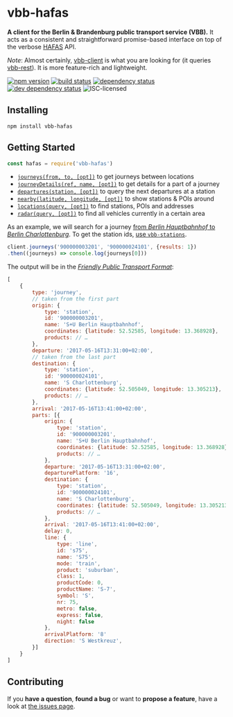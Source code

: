 # vbb-hafas

**A client for the Berlin & Brandenburg public transport service (VBB).** It acts as a consistent and straightforward promise-based interface on top of the verbose [HAFAS](http://hacon.de/hafas) API.

*Note*: Almost certainly, [vbb-client](https://github.com/derhuerst/vbb-client) is what you are looking for (it queries [vbb-rest](https://github.com/derhuerst/vbb-rest)). It is more feature-rich and lightweight.

[![npm version](https://img.shields.io/npm/v/vbb-hafas.svg)](https://www.npmjs.com/package/vbb-hafas)
[![build status](https://img.shields.io/travis/derhuerst/vbb-hafas.svg)](https://travis-ci.org/derhuerst/vbb-hafas)
[![dependency status](https://img.shields.io/david/derhuerst/vbb-hafas.svg)](https://david-dm.org/derhuerst/vbb-hafas)
[![dev dependency status](https://img.shields.io/david/dev/derhuerst/vbb-hafas.svg)](https://david-dm.org/derhuerst/vbb-hafas#info=devDependencies)
![ISC-licensed](https://img.shields.io/github/license/derhuerst/vbb-hafas.svg)


## Installing

```shell
npm install vbb-hafas
```


## Getting Started

```javascript
const hafas = require('vbb-hafas')
```

- [`journeys(from, to, [opt])`](docs/journeys.md) to get journeys between locations
- [`journeyDetails(ref, name, [opt])`](docs/journey-details.md) to get details for a part of a journey
- [`departures(station, [opt])`](docs/departures.md) to query the next departures at a station
- [`nearby(latitude, longitude, [opt])`](docs/nearby.md) to show stations & POIs around
- [`locations(query, [opt])`](docs/locations.md) to find stations, POIs and addresses
- [`radar(query, [opt])`](docs/radar.md) to find all vehicles currently in a certain area

As an example, we will search for a journey [from *Berlin Hauptbahnhof* to *Berlin Charlottenburg*](https://www.google.de/maps/dir/Berlin+Hauptbahnhof,+Europaplatz,+Berlin/S+Berlin-Charlottenburg/@52.5212391,13.3287227,13z). To get the station ids, [use `vbb-stations`](https://github.com/derhuerst/vbb-stations#usage).

```javascript
client.journeys('900000003201', '900000024101', {results: 1})
.then((journeys) => console.log(journeys[0]))
```

The output will be in the [*Friendly Public Transport Format*](https://github.com/public-transport/friendly-public-transport-format):

```javascript
[
	{
		type: 'journey',
		// taken from the first part
		origin: {
			type: 'station',
			id: '900000003201',
			name: 'S+U Berlin Hauptbahnhof',
			coordinates: {latitude: 52.52585, longitude: 13.368928},
			products: // …
		},
		departure: '2017-05-16T13:31:00+02:00',
		// taken from the last part
		destination: {
			type: 'station',
			id: '900000024101',
			name: 'S Charlottenburg',
			coordinates: {latitude: 52.505049, longitude: 13.305213},
			products: // …
		},
		arrival: '2017-05-16T13:41:00+02:00',
		parts: [{
			origin: {
				type: 'station',
				id: '900000003201',
				name: 'S+U Berlin Hauptbahnhof',
				coordinates: {latitude: 52.52585, longitude: 13.368928},
				products: // …
			},
			departure: '2017-05-16T13:31:00+02:00',
			departurePlatform: '16',
			destination: {
				type: 'station',
				id: '900000024101',
				name: 'S Charlottenburg',
				coordinates: {latitude: 52.505049, longitude: 13.305213},
				products: // …
			},
			arrival: '2017-05-16T13:41:00+02:00',
			delay: 0,
			line: {
				type: 'line',
				id: 's75',
				name: 'S75',
				mode: 'train',
				product: 'suburban',
				class: 1,
				productCode: 0,
				productName: 'S-7',
				symbol: 'S',
				nr: 75,
				metro: false,
				express: false,
				night: false
			},
			arrivalPlatform: '8'
			direction: 'S Westkreuz',
		}]
	}
]
```


## Contributing

If you **have a question**, **found a bug** or want to **propose a feature**, have a look at [the issues page](https://github.com/derhuerst/vbb-hafas/issues).
